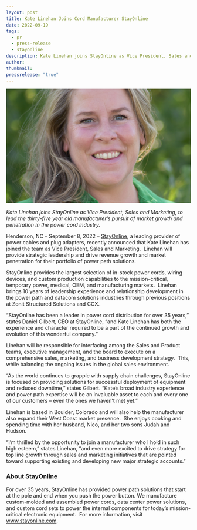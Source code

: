 ```yaml
---
layout: post
title: Kate Linehan Joins Cord Manufacturer StayOnline
date: 2022-09-19
tags:
  - pr
  - press-release
  - stayonline
description: Kate Linehan joins StayOnline as Vice President, Sales and Marketing, to lead the thirty-five year old manufacturer's pursuit of market growth and penetration in the power cord industry.
author: 
thumbnail: 
pressrelease: "true"
---
```

![Kate's Head Shot](/assets/images/posts/headshot_for_kate.jpg "Kate Linehan Joins Cord Manufacturer StayOnline")

_Kate Linehan joins StayOnline as Vice President, Sales and Marketing, to lead the thirty-five year old manufacturer’s pursuit of market growth and penetration in the power cord industry._

Henderson, NC – September 8, 2022 – [StayOnline](https://www.stayonline.com/), a leading provider of power cables and plug adapters, recently announced that Kate Linehan has joined the team as Vice President, Sales and Marketing.  Linehan will provide strategic leadership and drive revenue growth and market penetration for their portfolio of power path solutions.

StayOnline provides the largest selection of in-stock power cords, wiring devices, and custom production capabilities to the mission-critical, temporary power, medical, OEM, and manufacturing markets.  Linehan brings 10 years of leadership experience and relationship development in the power path and datacom solutions industries through previous positions at Zonit Structured Solutions and CCX.

“StayOnline has been a leader in power cord distribution for over 35 years,” states Daniel Gilbert, CEO at StayOnline, “and Kate Linehan has both the experience and character required to be a part of the continued growth and evolution of this wonderful company.”

Linehan will be responsible for interfacing among the Sales and Product teams, executive management, and the board to execute on a comprehensive sales, marketing, and business development strategy.  This, while balancing the ongoing issues in the global sales environment.

“As the world continues to grapple with supply chain challenges, StayOnline is focused on providing solutions for successful deployment of equipment and reduced downtime,” states Gilbert. “Kate’s broad industry experience and power path expertise will be an invaluable asset to each and every one of our customers – even the ones we haven’t met yet.”

Linehan is based in Boulder, Colorado and will also help the manufacturer also expand their West Coast market presence.  She enjoys cooking and spending time with her husband, Nico, and her two sons Judah and Hudson.

“I’m thrilled by the opportunity to join a manufacturer who I hold in such high esteem,” states Linehan, “and even more excited to drive strategy for top line growth through sales and marketing initiatives that are pointed toward supporting existing and developing new major strategic accounts.”

### About StayOnline

For over 35 years, StayOnline has provided power path solutions that start at the pole and end when you push the power button. We manufacture custom-molded and assembled power cords, data center power solutions, and custom cord sets to power the internal components for today’s mission-critical electronic equipment.  For more information, visit www.stayonline.com.